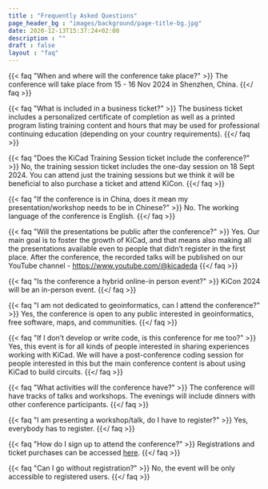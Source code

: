 ```yaml
---
title : "Frequently Asked Questions"
page_header_bg : "images/background/page-title-bg.jpg"
date: 2020-12-13T15:37:24+02:00
description : ""
draft : false
layout : "faq"
---
```



{{< faq "When and where will the conference take place?" >}}
The conference will take place from 15 - 16 Nov 2024 in Shenzhen, China.
{{</ faq >}}

{{< faq "What is included in a business ticket?" >}}
The business ticket includes a personalized certificate of completion as well
as a printed program listing training content and hours that may be used for
professional continuing education (depending on your country requirements).
{{</ faq >}}

{{< faq "Does the KiCad Training Session ticket include the conference?" >}}
No, the training session ticket includes the one-day session on 18 Sept 2024.  You can
attend just the training sessions but we think it will be beneficial to also purchase
a ticket and attend KiCon.
{{</ faq >}}

{{< faq "If the conference is in China, does it mean my presentation/workshop needs to be in Chinese?" >}}
No. The working language of the conference is English.
{{</ faq >}}

{{< faq "Will the presentations be public after the conference?" >}}
Yes. Our main goal is to foster the growth of KiCad, and that means also making all the presentations available even to people that didn’t register in the first place. After the conference, the recorded talks will be published on our YouTube channel - https://www.youtube.com/@kicadeda
{{</ faq >}}

{{< faq "Is the conference a hybrid online-in person event?" >}}
KiCon 2024 will be an in-person event.
{{</ faq >}}

{{< faq "I am not dedicated to geoinformatics, can I attend the conference?" >}}
Yes, the conference is open to any public interested in geoinformatics, free software, maps, and communities.
{{</ faq >}}

{{< faq "If I don’t develop or write code, is this conference for me too?" >}}
Yes, this event is for all kinds of people interested in sharing experiences working
with KiCad.  We will have a post-conference coding session for people interested in this
but the main conference content is about using KiCad to build circuits.
{{</ faq >}}

{{< faq "What activities will the conference have?" >}}
The conference will have tracks of talks and workshops.  The evenings will include
dinners with other conference participants.
{{</ faq >}}

{{< faq "I am presenting a workshop/talk, do I have to register?" >}}
Yes, everybody has to register.
{{</ faq >}}

{{< faq "How do I sign up to attend the conference?" >}}
Registrations and ticket purchases can be accessed [here](https://pretix.eu/kicad/kiconasia2024/).
{{</ faq >}}

{{< faq "Can I go without registration?" >}}
No, the event will be only accessible to registered users.
{{</ faq >}}
